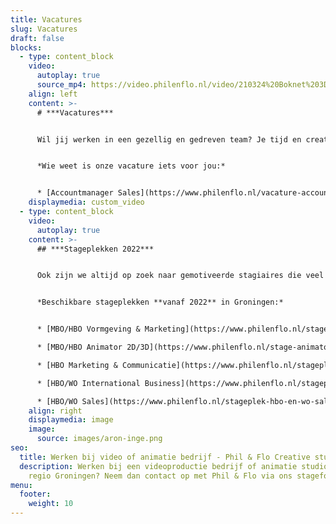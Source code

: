```yaml
---
title: Vacatures
slug: Vacatures
draft: false
blocks:
  - type: content_block
    video:
      autoplay: true
      source_mp4: https://video.philenflo.nl/video/210324%20Boknet%203D%20animatie%20-%20Phil%20en%20Flo%20creative%20studio.mp4
    align: left
    content: >-
      # ***Vacatures***


      Wil jij werken in een gezellig en gedreven team? Je tijd en creativiteit alleen besteden aan maatschappelijk verantwoorde organisaties? Werken van 9 tot 17 uur én elke vrijdag vrij zijn?


      *Wie weet is onze vacature iets voor jou:*


      * [Accountmanager Sales](https://www.philenflo.nl/vacature-accountmanager-sales/) (fulltime)
    displaymedia: custom_video
  - type: content_block
    video:
      autoplay: true
    content: >-
      ## ***Stageplekken 2022***


      Ook zijn we altijd op zoek naar gemotiveerde stagiaires die veel willen leren op het gebied van [video](https://www.philenflo.nl/oplossingen/video-laten-maken/), [animatie](https://www.philenflo.nl/oplossingen/animatie-laten-maken/) en marketing.


      *Beschikbare stageplekken **vanaf 2022** in Groningen:*


      * [MBO/HBO Vormgeving & Marketing](https://www.philenflo.nl/stageplek-mbo-en-hbo-vormgeving-en-marketing-groningen/) (fulltime)

      * [MBO/HBO Animator 2D/3D](https://www.philenflo.nl/stage-animator-2d-3d-groningen/) (fulltime)

      * [HBO Marketing & Communicatie](https://www.philenflo.nl/stageplek-hbo-marketing-communicatie/) (fulltime)

      * [HBO/WO International Business](https://www.philenflo.nl/stageplek-hbo-en-wo-international-business-groningen/) (fulltime)

      * [HBO/WO Sales](https://www.philenflo.nl/stageplek-hbo-en-wo-sales-groningen/) (fulltime)
    align: right
    displaymedia: image
    image:
      source: images/aron-inge.png
seo:
  title: Werken bij video of animatie bedrijf - Phil & Flo Creative studio
  description: Werken bij een videoproductie bedrijf of animatie studio in de
    regio Groningen? Neem dan contact op met Phil & Flo via ons stageformulier!
menu:
  footer:
    weight: 10
---
```

